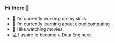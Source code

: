 ### Hi there 👋
- 🔭 I’m currently working on my skills
- 🌱 I’m currently learning about cloud computing
- 🎥 I like watching movies. 
- 💻 I aspire to become a Data Engineer.



<!--
**Faiz-Subhani99/Faiz-Subhani99** is a ✨ _special_ ✨ repository because its `README.md` (this file) appears on your GitHub profile.

Here are some ideas to get you started:

- 🔭 I’m currently working on ...
- 🌱 I’m currently learning ...
- 👯 I’m looking to collaborate on ...
- 🤔 I’m looking for help with ...
- 💬 Ask me about ...
- 📫 How to reach me: ...
- 😄 Pronouns: ...
- ⚡ Fun fact: ...
-->
